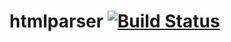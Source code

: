 # htmlparser [![Build Status](travis)](https://travis-ci.org/bung87/htmlparser)  


[travis]: https://travis-ci.org/bung87/htmlparser.svg?branch=master